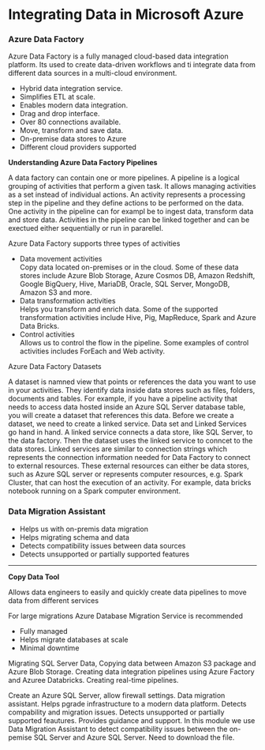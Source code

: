 <h1> Integrating Data in Microsoft Azure </h1>

<h3> Azure Data Factory </h3>
Azure Data Factory is a fully managed cloud-based data integration platform. Its used to create data-driven workflows and ti integrate data from different data sources in a multi-cloud environment. 
<ul>
  <li> Hybrid data integration service. </li>
  <li> Simplifies ETL at scale. </li>
  <li> Enables modern data integration.</li>
<li> Drag and drop interface. </li>
  <li>Over 80 connections available. </li>
    <li> Move, transform and save data. </li>
  <li> On-premise data stores to Azure </li>
  <li> Different cloud providers supported </li></p>
</ul>

<b> Understanding Azure Data Factory Pipelines </b>
<p> A data factory can contain one or more pipelines. A pipeline is a logical grouping of activities that perform a given task. It allows managing activities as a set instead of individual actions. An activity represents a processing step in the pipeline and they define actions to be performed on the data. One activity in the pipeline can for exampl be to ingest data, transform data and store data. Activities in the pipeline can be linked together and can be exectued either sequentially or run in pararellel. </p>  
  
<p> Azure Data Factory supports three types of activities </p>
<ul>
  <li> Data movement activities</li>
  Copy data located on-premises or in the cloud. Some of these data stores include Azure Blob Storage, Azure Cosmos DB, Amazon Redshift, Google BigQuery, Hive, MariaDB, Oracle, SQL Server, MongoDB, Amazon S3 and more.
  <li> Data transformation activities</li>
  Helps you transform and enrich data. Some of the supported transformation activities include Hive, Pig, MapReduce, Spark and Azure Data Bricks. 
  <li> Control activities</li>
  Allows us to control the flow in the pipeline. Some examples of control activities includes ForEach and Web activity.  
</ul>


<p> Azure Data Factory Datasets </p>
<p> A dataset is namned view that points or references the data you want to use in your activities. They identify data inside data stores such as files, folders, documents and tables. For example, if you have a pipeline activity that needs to access data hosted inside an Azure SQL Server database table, you will create a dataset that references this data. Before we create a dataset, we need to create a linked service. Data set and Linked Services go hand in hand. A linked service connects a data store, like SQL Server, to the data factory. Then the dataset uses the linked service to conncet to the data stores. Linked services are similar to connection strings which represents the connection information needed for Data Factory to connect to external resources. These external resources can either be data stores, such as Azure SQL server or represents computer resources, e.g. Spark Cluster, that can host the execution of an activity. For example, data bricks notebook running on a Spark computer environment.    </p>


<h3> Data Migration Assistant </h3>
<ul>
  <li> Helps us with on-premis data migration</li>
  <li> Helps migrating schema and data </li>
  <li> Detects compatibility issues between data sources</li>
  <li> Detects unsupported or partially supported features</li>
</p>
</ul>





<hr>


<b> Copy Data Tool </b>
<p> Allows data engineers to easily and quickly create data pipelines to move data from different services </p>  








<p> For large migrations Azure Database Migration Service is recommended</p>
<ul>
  <li> Fully managed </li>
  <li> Helps migrate databases at scale</li>
  <li> Minimal downtime</li>
</p>
</ul>







<p> Migrating SQL Server Data, Copying data between Amazon S3 package and Azure Blob Storage. Creating data integration pipelines using Azure Factory and Azuree Databricks. Creating real-time pipelines. </p>




<p> Create an Azure SQL Server, allow firewall settings. Data migration assistant. Helps pgrade infrastructure to a 
modern data platform. Detects compability and migration issues. Detects unsupported or partially supported feautures.
Provides guidance and support. In this module we use Data Migration Assistant to detect compatibility issues between
the on-pemise SQL Server and Azure SQL Server. Need to download the file.
